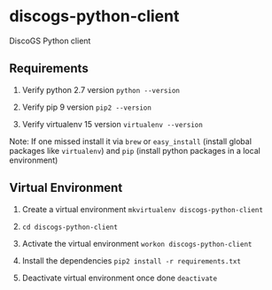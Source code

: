 # discogs-python-client
DiscoGS Python client

## Requirements

1. Verify python 2.7 version `python --version`

2. Verify pip 9 version `pip2 --version`

3. Verify virtualenv 15 version `virtualenv --version`

Note: If one missed install it via `brew` or `easy_install` (install global packages like `virtualenv`) and `pip` (install python packages in a local environment)

## Virtual Environment

1. Create a virtual environment `mkvirtualenv discogs-python-client`

2. `cd discogs-python-client`

3. Activate the virtual environment `workon discogs-python-client`

4. Install the dependencies `pip2 install -r requirements.txt`

5. Deactivate virtual environment once done `deactivate`
